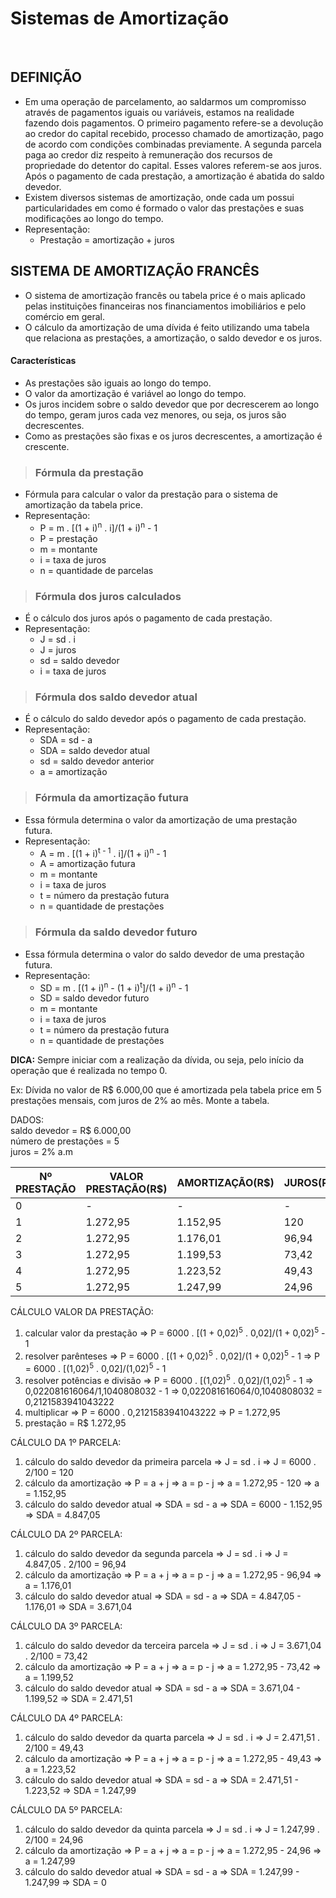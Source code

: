 # Sistemas de Amortização

<br>

## DEFINIÇÃO
* Em uma operação de parcelamento, ao saldarmos um compromisso através de pagamentos iguais ou variáveis, estamos na realidade fazendo dois pagamentos. O primeiro pagamento refere-se a devolução ao credor do capital recebido, processo chamado de amortização, pago de acordo com condições combinadas previamente. A segunda parcela paga ao credor diz respeito à remuneração dos recursos de propriedade do detentor do capital. Esses valores referem-se aos juros. Após o pagamento de cada prestação, a amortização é abatida do saldo devedor.
* Existem diversos sistemas de amortização, onde cada um possui particularidades em como é formado o valor das prestações e suas modificações ao longo do tempo.
* Representação:
  - Prestação = amortização + juros

## SISTEMA DE AMORTIZAÇÃO FRANCÊS
* O sistema de amortização francês ou tabela price é o mais aplicado pelas instituições financeiras nos financiamentos imobiliários e pelo comércio em geral. 
* O cálculo da amortização de uma dívida é feito utilizando uma tabela que relaciona as prestações, a amortização, o saldo devedor e os juros.

#### Características
* As prestações são iguais ao longo do tempo.
* O valor da amortização é variável ao longo do tempo.
* Os juros incidem sobre o saldo devedor que por decrescerem ao longo do tempo, geram juros cada vez menores, ou seja, os juros são decrescentes.
* Como as prestações são fixas e os juros decrescentes, a amortização é crescente.

> ### Fórmula da prestação
* Fórmula para calcular o valor da prestação para o sistema de amortização da tabela price.
* Representação:
  - P = m . [(1 + i)<sup>n</sup> . i]/(1 + i)<sup>n</sup> - 1
  - P = prestação
  - m = montante
  - i = taxa de juros
  - n = quantidade de parcelas

> ### Fórmula dos juros calculados
* É o cálculo dos juros após o pagamento de cada prestação.
* Representação:
  - J = sd . i
  - J = juros
  - sd = saldo devedor
  - i = taxa de juros

> ### Fórmula dos saldo devedor atual
* É o cálculo do saldo devedor após o pagamento de cada prestação.
* Representação:
  - SDA = sd - a
  - SDA = saldo devedor atual
  - sd = saldo devedor anterior
  - a = amortização

> ### Fórmula da amortização futura
* Essa fórmula determina o valor da amortização de uma prestação futura.
* Representação:
  - A = m . [(1 + i)<sup>t - 1</sup> . i]/(1 + i)<sup>n</sup> - 1
  - A = amortização futura
  - m = montante
  - i = taxa de juros
  - t = número da prestação futura
  - n = quantidade de prestações

> ### Fórmula da saldo devedor futuro
* Essa fórmula determina o valor do saldo devedor de uma prestação futura.
* Representação:
  - SD = m . [(1 + i)<sup>n</sup> - (1 + i)<sup>t</sup>]/(1 + i)<sup>n</sup> - 1
  - SD = saldo devedor futuro
  - m = montante
  - i = taxa de juros
  - t = número da prestação futura
  - n = quantidade de prestações

**DICA:** Sempre iniciar com a realização da dívida, ou seja, pelo início da operação que é realizada no tempo 0.

Ex: Dívida no valor de R$ 6.000,00 que é amortizada pela tabela price em 5 prestações mensais, com juros de 2% ao mês. Monte a tabela.

DADOS:   
saldo devedor = R$ 6.000,00    
número de prestações = 5  
juros = 2% a.m  

| Nº PRESTAÇÃO | VALOR PRESTAÇÃO(R$) | AMORTIZAÇÃO(R$) | JUROS(R$) | SALDO DEVEDOR(R$) |
| ------------ | ------------------- | --------------- | --------- | ----------------- |
| 0            | -                   | -               | -         | 6000              |
| 1            | 1.272,95            | 1.152,95        | 120       | 4.847,05          |
| 2            | 1.272,95            | 1.176,01        | 96,94     | 3.671,04          |
| 3            | 1.272,95            | 1.199,53        | 73,42     | 2.471,51          |
| 4            | 1.272,95            | 1.223,52        | 49,43     | 1.247,99          |
| 5            | 1.272,95            | 1.247,99        | 24,96     | 0                 | 

CÁLCULO VALOR DA PRESTAÇÃO:
1. calcular valor da prestação => P = 6000 . [(1 + 0,02)<sup>5</sup> . 0,02]/(1 + 0,02)<sup>5</sup> - 1
2. resolver parênteses => P = 6000 . [(1 + 0,02)<sup>5</sup> . 0,02]/(1 + 0,02)<sup>5</sup> - 1 => P = 6000 . [(1,02)<sup>5</sup> . 0,02]/(1,02)<sup>5</sup> - 1
3. resolver potências e divisão => P = 6000 . [(1,02)<sup>5</sup> . 0,02]/(1,02)<sup>5</sup> - 1 => 0,022081616064/1,1040808032 - 1 => 0,022081616064/0,1040808032 = 0,2121583941043222
4. multiplicar => P = 6000 . 0,2121583941043222 => P = 1.272,95
5. prestação = R$ 1.272,95

CÁLCULO DA 1º PARCELA:
1. cálculo do saldo devedor da primeira parcela => J = sd . i => J = 6000 . 2/100 = 120 
2. cálculo da amortização => P = a + j => a = p - j => a = 1.272,95 - 120 => a = 1.152,95 
3. cálculo do saldo devedor atual => SDA = sd - a => SDA = 6000 - 1.152,95 => SDA = 4.847,05

CÁLCULO DA 2º PARCELA:
1. cálculo do saldo devedor da segunda parcela => J = sd . i => J = 4.847,05 . 2/100 = 96,94 
2. cálculo da amortização => P = a + j => a = p - j => a = 1.272,95 - 96,94 => a = 1.176,01
3. cálculo do saldo devedor atual => SDA = sd - a => SDA = 4.847,05 - 1.176,01 => SDA = 3.671,04

CÁLCULO DA 3º PARCELA:
1. cálculo do saldo devedor da terceira parcela => J = sd . i => J = 3.671,04 . 2/100 = 73,42 
2. cálculo da amortização => P = a + j => a = p - j => a = 1.272,95 - 73,42 => a = 1.199,52
3. cálculo do saldo devedor atual => SDA = sd - a => SDA = 3.671,04 - 1.199,52 => SDA = 2.471,51

CÁLCULO DA 4º PARCELA:
1. cálculo do saldo devedor da quarta parcela => J = sd . i => J = 2.471,51 . 2/100 = 49,43 
2. cálculo da amortização => P = a + j => a = p - j => a = 1.272,95 - 49,43 => a = 1.223,52
3. cálculo do saldo devedor atual => SDA = sd - a => SDA = 2.471,51 - 1.223,52 => SDA = 1.247,99

CÁLCULO DA 5º PARCELA:
1. cálculo do saldo devedor da quinta parcela => J = sd . i => J = 1.247,99 . 2/100 = 24,96 
2. cálculo da amortização => P = a + j => a = p - j => a = 1.272,95 - 24,96  => a = 1.247,99
3. cálculo do saldo devedor atual => SDA = sd - a => SDA = 1.247,99 - 1.247,99 => SDA = 0